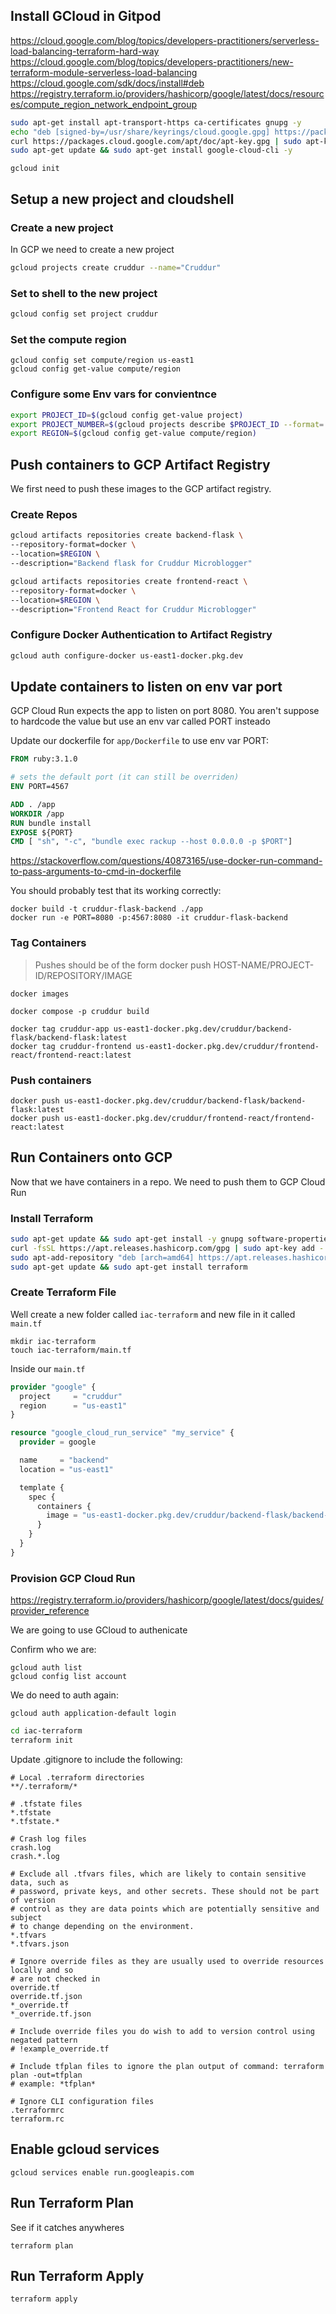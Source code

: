 ## Install GCloud in Gitpod

https://cloud.google.com/blog/topics/developers-practitioners/serverless-load-balancing-terraform-hard-way
https://cloud.google.com/blog/topics/developers-practitioners/new-terraform-module-serverless-load-balancing
https://cloud.google.com/sdk/docs/install#deb
https://registry.terraform.io/providers/hashicorp/google/latest/docs/resources/compute_region_network_endpoint_group

```sh
sudo apt-get install apt-transport-https ca-certificates gnupg -y
echo "deb [signed-by=/usr/share/keyrings/cloud.google.gpg] https://packages.cloud.google.com/apt cloud-sdk main" | sudo tee -a /etc/apt/sources.list.d/google-cloud-sdk.list
curl https://packages.cloud.google.com/apt/doc/apt-key.gpg | sudo apt-key --keyring /usr/share/keyrings/cloud.google.gpg add -
sudo apt-get update && sudo apt-get install google-cloud-cli -y
```

```
gcloud init
```

## Setup a new project and cloudshell

### Create a new project
In GCP we need to create a new project

```sh
gcloud projects create cruddur --name="Cruddur"
```

### Set to shell to the new project

```sh
gcloud config set project cruddur
```

### Set the compute region

```
gcloud config set compute/region us-east1
gcloud config get-value compute/region
```

### Configure some Env vars for convientnce

```sh
export PROJECT_ID=$(gcloud config get-value project)
export PROJECT_NUMBER=$(gcloud projects describe $PROJECT_ID --format='value(projectNumber)')
export REGION=$(gcloud config get-value compute/region)
```

## Push containers to GCP Artifact Registry

We first need to push these images to the GCP artifact registry.

### Create Repos

```sh
gcloud artifacts repositories create backend-flask \
--repository-format=docker \
--location=$REGION \
--description="Backend flask for Cruddur Microblogger"
```

```sh
gcloud artifacts repositories create frontend-react \
--repository-format=docker \
--location=$REGION \
--description="Frontend React for Cruddur Microblogger"
```

### Configure Docker Authentication to Artifact Registry

```sh
gcloud auth configure-docker us-east1-docker.pkg.dev
```

## Update containers to listen on env var port

GCP Cloud Run expects the app to listen on port 8080.
You aren't suppose to hardcode the value but use an env var called PORT insteado

Update our dockerfile for `app/Dockerfile` to use env var PORT:

```dockerfile
FROM ruby:3.1.0

# sets the default port (it can still be overriden)
ENV PORT=4567

ADD . /app
WORKDIR /app
RUN bundle install
EXPOSE ${PORT}
CMD [ "sh", "-c", "bundle exec rackup --host 0.0.0.0 -p $PORT"]
```

https://stackoverflow.com/questions/40873165/use-docker-run-command-to-pass-arguments-to-cmd-in-dockerfile

You should probably test that its working correctly:
```
docker build -t cruddur-flask-backend ./app
docker run -e PORT=8080 -p:4567:8080 -it cruddur-flask-backend
```

### Tag Containers

> Pushes should be of the form docker push HOST-NAME/PROJECT-ID/REPOSITORY/IMAGE

```
docker images
```

```
docker compose -p cruddur build
```

```
docker tag cruddur-app us-east1-docker.pkg.dev/cruddur/backend-flask/backend-flask:latest
docker tag cruddur-frontend us-east1-docker.pkg.dev/cruddur/frontend-react/frontend-react:latest
```

### Push containers 

```
docker push us-east1-docker.pkg.dev/cruddur/backend-flask/backend-flask:latest
docker push us-east1-docker.pkg.dev/cruddur/frontend-react/frontend-react:latest
```

## Run Containers onto GCP

Now that we have containers in a repo.
We need to push them to GCP Cloud Run


### Install Terraform

```sh
sudo apt-get update && sudo apt-get install -y gnupg software-properties-common curl
curl -fsSL https://apt.releases.hashicorp.com/gpg | sudo apt-key add -
sudo apt-add-repository "deb [arch=amd64] https://apt.releases.hashicorp.com $(lsb_release -cs) main"
sudo apt-get update && sudo apt-get install terraform
```

### Create Terraform File

Well create a new folder called `iac-terraform` and new file in it called `main.tf`

```
mkdir iac-terraform
touch iac-terraform/main.tf
```

Inside our `main.tf`

```tf
provider "google" {
  project     = "cruddur"
  region      = "us-east1"
}

resource "google_cloud_run_service" "my_service" {
  provider = google

  name     = "backend"
  location = "us-east1"

  template {
    spec {
      containers {
        image = "us-east1-docker.pkg.dev/cruddur/backend-flask/backend-flask:latest"
      }
    }
  }
}
```

### Provision GCP Cloud Run

https://registry.terraform.io/providers/hashicorp/google/latest/docs/guides/provider_reference

We are going to use GCloud to authenicate


Confirm who we are:
```
gcloud auth list 
gcloud config list account
```

We do need to auth again:

```
gcloud auth application-default login
```


```sh
cd iac-terraform
terraform init
```

Update .gitignore to include the following:

```
# Local .terraform directories
**/.terraform/*

# .tfstate files
*.tfstate
*.tfstate.*

# Crash log files
crash.log
crash.*.log

# Exclude all .tfvars files, which are likely to contain sensitive data, such as
# password, private keys, and other secrets. These should not be part of version 
# control as they are data points which are potentially sensitive and subject 
# to change depending on the environment.
*.tfvars
*.tfvars.json

# Ignore override files as they are usually used to override resources locally and so
# are not checked in
override.tf
override.tf.json
*_override.tf
*_override.tf.json

# Include override files you do wish to add to version control using negated pattern
# !example_override.tf

# Include tfplan files to ignore the plan output of command: terraform plan -out=tfplan
# example: *tfplan*

# Ignore CLI configuration files
.terraformrc
terraform.rc
```

## Enable gcloud services

```
gcloud services enable run.googleapis.com
```

## Run Terraform Plan

See if it catches anywheres

```
terraform plan
```

## Run Terraform Apply

```
terraform apply
```



